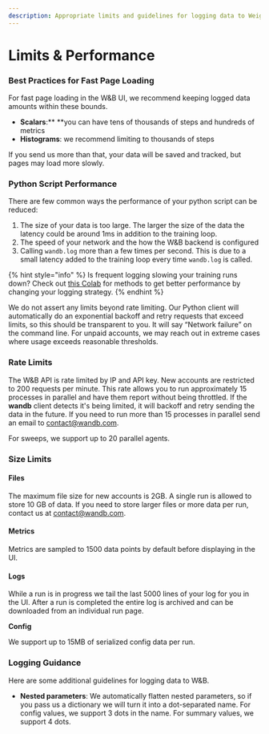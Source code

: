 ```yaml
---
description: Appropriate limits and guidelines for logging data to Weights & Biases
---
```


# Limits & Performance

### Best Practices for Fast Page Loading

For fast page loading in the W\&B UI, we recommend keeping logged data amounts within these bounds.

* **Scalars**:** **you can have tens of thousands of steps and hundreds of metrics
* **Histograms**: we recommend limiting to thousands of steps

If you send us more than that, your data will be saved and tracked, but pages may load more slowly.

### Python Script Performance

There are few common ways the performance of your python script can be reduced:

1. The size of your data is too large. The larger the size of the data the latency could be around 1ms in addition to the training loop.
2. The speed of your network and the how the W\&B backend is configured
3. Calling  `wandb.log` more than a few times per second. This is due to a small latency added to the training loop every time `wandb.log` is called.  &#x20;

{% hint style="info" %}
Is frequent logging slowing your training runs down? Check out [this Colab](http://wandb.me/log-hf-colab) for methods to get better performance by changing your logging strategy.
{% endhint %}

We do not assert any limits beyond rate limiting. Our Python client will automatically do an exponential backoff and retry requests that exceed limits, so this should be transparent to you. It will say “Network failure” on the command line. For unpaid accounts, we may reach out in extreme cases where usage exceeds reasonable thresholds.&#x20;

### Rate Limits

The W\&B API is rate limited by IP and API key. New accounts are restricted to 200 requests per minute. This rate allows you to run approximately 15 processes in parallel and have them report without being throttled. If the **wandb** client detects it's being limited, it will backoff and retry sending the data in the future. If you need to run more than 15 processes in parallel send an email to [contact@wandb.com](mailto:contact@wandb.com).

For sweeps, we support up to 20 parallel agents.

### Size Limits

#### Files

The maximum file size for new accounts is 2GB. A single run is allowed to store 10 GB of data. If you need to store larger files or more data per run, contact us at [contact@wandb.com](mailto:contact@wandb.com).

#### Metrics

Metrics are sampled to 1500 data points by default before displaying in the UI.&#x20;

#### Logs

While a run is in progress we tail the last 5000 lines of your log for you in the UI. After a run is completed the entire log is archived and can be downloaded from an individual run page.

**Config**

We support up to 15MB of serialized config data per run.

### Logging Guidance

Here are some additional guidelines for logging data to W\&B.

* **Nested parameters**: We automatically flatten nested parameters, so if you pass us a dictionary we will turn it into a dot-separated name. For config values, we support 3 dots in the name. For summary values, we support 4 dots.
